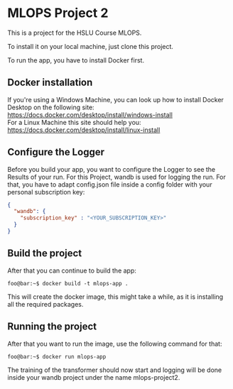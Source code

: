 # MLOPS Project 2

This is a project for the HSLU Course MLOPS.

To install it on your local machine, just clone this project.

To run the app, you have to install Docker first.

## Docker installation
If you're using a Windows Machine, you can look up how to install Docker Desktop on the following site: https://docs.docker.com/desktop/install/windows-install <br> 
For a Linux Machine this site should help you: https://docs.docker.com/desktop/install/linux-install

## Configure the Logger
Before you build your app, you want to configure the Logger to see the Results of your run.
For this Project, wandb is used for logging the run.
For that, you have to adapt config.json file inside a config folder with your personal subscription key:

```json
{
  "wandb": {
    "subscription_key" : "<YOUR_SUBSCRIPTION_KEY>"
  }
}
```

## Build the project

After that you can continue to build the app:

```console
foo@bar:~$ docker build -t mlops-app .
```

This will create the docker image, this might take a while, as it is installing all the required packages.

## Running the project

After that you want to run the image, use the following command for that:

```console
foo@bar:~$ docker run mlops-app
```

The training of the transformer should now start and logging will be done inside your wandb project under the name mlops-project2.


